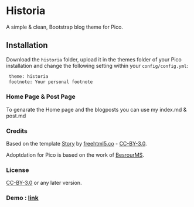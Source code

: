 # Historia

A simple & clean, Bootstrap blog theme for Pico.


## Installation

Download the `historia` folder, upload it in the themes folder of your Pico installation and change the following setting within your `config/config.yml`:

```sh
 theme: historia
 footnote: Your personal footnote
```

### Home Page & Post Page

To genarate the Home page and the blogposts you can use my index.md & post.md


### Credits

Based on the template [Story](https://freehtml5.co/story) by [freehtml5.co](https://freehtml5.co) - [CC-BY-3.0](https://creativecommons.org/licenses/by/3.0/).

Adoptdation for Pico is based on the work of [BesrourMS](https://github.com/BesrourMS/story).


### License

[CC-BY-3.0](https://creativecommons.org/licenses/by/3.0/) or any later version.


### Demo : [link](https://blog.cr0ydon.com)
